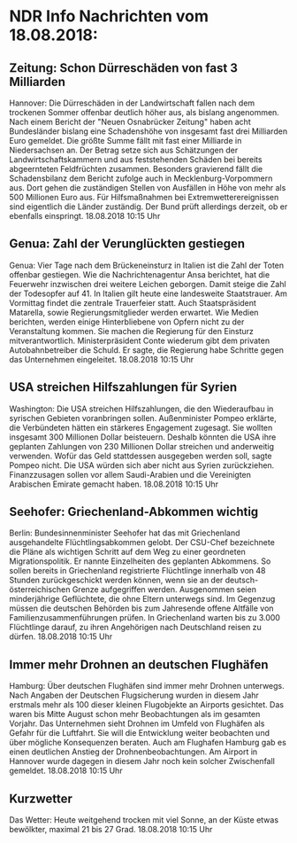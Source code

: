 # NDR Info Nachrichten vom 18.08.2018:


## Zeitung: Schon Dürreschäden von fast 3 Milliarden
Hannover:	Die Dürreschäden in der Landwirtschaft fallen nach dem trockenen Sommer offenbar deutlich höher aus, als bislang angenommen. Nach einem Bericht der "Neuen Osnabrücker Zeitung" haben acht Bundesländer bislang eine Schadenshöhe von insgesamt fast drei Milliarden Euro gemeldet. Die größte Summe fällt mit fast einer Milliarde in Niedersachsen an. Der Betrag setze sich aus Schätzungen der Landwirtschaftskammern und aus feststehenden Schäden bei bereits abgeernteten Feldfrüchten zusammen. Besonders gravierend fällt die Schadensbilanz dem Bericht zufolge auch in Mecklenburg-Vorpommern aus. Dort gehen die zuständigen Stellen von Ausfällen in Höhe von mehr als 500 Millionen Euro aus. Für Hilfsmaßnahmen bei Extremwetterereignissen sind eigentlich die Länder zuständig. Der Bund prüft allerdings derzeit, ob er ebenfalls einspringt. 18.08.2018 10:15 Uhr 

## Genua: Zahl der Verunglückten gestiegen
Genua:	Vier Tage nach dem Brückeneinsturz in Italien ist die Zahl der Toten offenbar gestiegen. Wie die Nachrichtenagentur Ansa berichtet, hat die Feuerwehr inzwischen drei weitere Leichen geborgen. Damit steige die Zahl der Todesopfer auf 41. In Italien gilt heute eine landesweite Staatstrauer. Am Vormittag findet die zentrale Trauerfeier statt. Auch Staatspräsident Matarella, sowie Regierungsmitglieder werden erwartet. Wie Medien berichten, werden einige Hinterbliebene von Opfern nicht zu der Veranstaltung kommen. Sie machen die Regierung für den Einsturz mitverantwortlich. Ministerpräsident Conte wiederum gibt dem privaten Autobahnbetreiber die Schuld. Er sagte, die Regierung habe Schritte gegen das Unternehmen eingeleitet. 18.08.2018 10:15 Uhr 

## USA streichen Hilfszahlungen für Syrien
Washington:	Die USA streichen Hilfszahlungen, die den Wiederaufbau in syrischen Gebieten voranbringen sollen. Außenminister Pompeo erklärte, die Verbündeten hätten ein stärkeres Engagement zugesagt. Sie wollten insgesamt 300 Millionen Dollar beisteuern. Deshalb könnten die USA ihre geplanten Zahlungen von 230 Millionen Dollar streichen und anderweitig verwenden. Wofür das Geld stattdessen ausgegeben werden soll, sagte Pompeo nicht. Die USA würden sich aber nicht aus Syrien zurückziehen. Finanzzusagen sollen vor allem Saudi-Arabien und die Vereinigten Arabischen Emirate gemacht haben. 18.08.2018 10:15 Uhr 

## Seehofer: Griechenland-Abkommen wichtig
Berlin:	Bundesinnenminister Seehofer hat das mit Griechenland ausgehandelte Flüchtlingsabkommen gelobt. Der CSU-Chef bezeichnete die Pläne als wichtigen Schritt auf dem Weg zu einer geordneten Migrationspolitik. Er nannte Einzelheiten des geplanten Abkommens. So sollen bereits in Griechenland registrierte Flüchtlinge innerhalb von 48 Stunden zurückgeschickt werden können, wenn sie an der deutsch-österreichischen Grenze aufgegriffen werden. Ausgenommen seien minderjährige Geflüchtete, die ohne Eltern unterwegs sind. Im Gegenzug müssen die deutschen Behörden bis zum Jahresende offene Altfälle von Familienzusammenführungen prüfen. In Griechenland warten bis zu 3.000 Flüchtlinge darauf, zu ihren Angehörigen nach Deutschland reisen zu dürfen. 18.08.2018 10:15 Uhr 

## Immer mehr Drohnen an deutschen Flughäfen
Hamburg: Über deutschen Flughäfen sind immer mehr Drohnen unterwegs. Nach Angaben der Deutschen Flugsicherung wurden in diesem Jahr erstmals mehr als 100 dieser kleinen Flugobjekte an Airports gesichtet. Das waren bis Mitte August schon mehr Beobachtungen als im gesamten Vorjahr. Das Unternehmen sieht Drohnen im Umfeld von Flughäfen als Gefahr für die Luftfahrt. Sie will die Entwicklung weiter beobachten und über mögliche Konsequenzen beraten. Auch am Flughafen Hamburg gab es einen deutlichen Anstieg der Drohnenbeobachtungen. Am Airport in Hannover wurde dagegen in diesem Jahr noch kein solcher Zwischenfall gemeldet. 18.08.2018 10:15 Uhr 

## Kurzwetter
Das Wetter: Heute weitgehend trocken mit viel Sonne, an der Küste etwas bewölkter, maximal 21 bis 27 Grad. 18.08.2018 10:15 Uhr 
